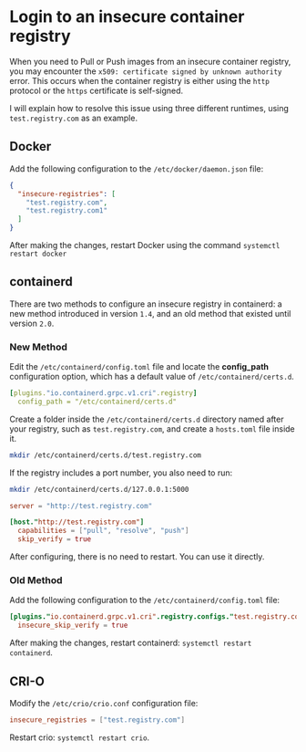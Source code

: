 # Login to an insecure container registry

When you need to Pull or Push images from an insecure container registry, you may encounter the
`x509: certificate signed by unknown authority` error. This occurs when the container registry is
either using the `http` protocol or the `https` certificate is self-signed.

I will explain how to resolve this issue using three different runtimes, using `test.registry.com` as an example.

## Docker

Add the following configuration to the `/etc/docker/daemon.json` file:

```json
{
  "insecure-registries": [
    "test.registry.com",
    "test.registry.com1"
  ]
}
```

After making the changes, restart Docker using the command `systemctl restart docker`

## containerd

There are two methods to configure an insecure registry in containerd: a new method introduced
in version `1.4`, and an old method that existed until version `2.0`.

### New Method

Edit the `/etc/containerd/config.toml` file and locate the __config_path__ configuration option,
which has a default value of `/etc/containerd/certs.d`.

```yaml
[plugins."io.containerd.grpc.v1.cri".registry]
  config_path = "/etc/containerd/certs.d"
```

Create a folder inside the `/etc/containerd/certs.d` directory named after your registry,
such as `test.registry.com`, and create a `hosts.toml` file inside it.

```sh
mkdir /etc/containerd/certs.d/test.registry.com
```

If the registry includes a port number, you also need to run:

```sh
mkdir /etc/containerd/certs.d/127.0.0.1:5000
```

```toml
server = "http://test.registry.com"

[host."http://test.registry.com"]
  capabilities = ["pull", "resolve", "push"]
  skip_verify = true
```

After configuring, there is no need to restart. You can use it directly.

### Old Method

Add the following configuration to the `/etc/containerd/config.toml` file:

```toml
[plugins."io.containerd.grpc.v1.cri".registry.configs."test.registry.com".tls]
  insecure_skip_verify = true
```

After making the changes, restart containerd: `systemctl restart containerd`.

## CRI-O

Modify the `/etc/crio/crio.conf` configuration file:

```conf
insecure_registries = ["test.registry.com"]
```

Restart crio: `systemctl restart crio`.
